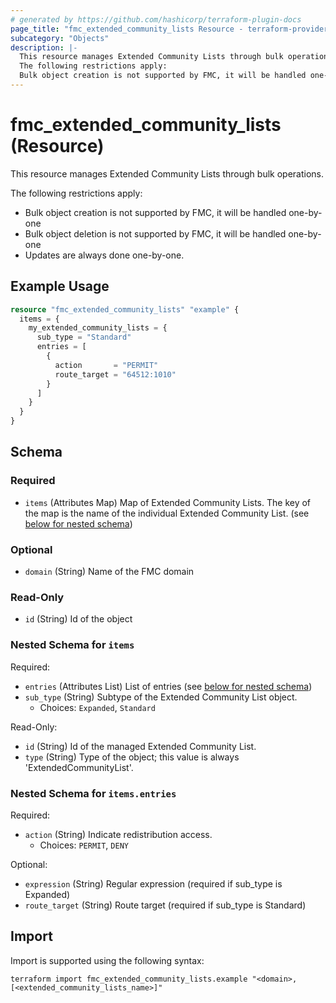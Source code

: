 ```yaml
---
# generated by https://github.com/hashicorp/terraform-plugin-docs
page_title: "fmc_extended_community_lists Resource - terraform-provider-fmc"
subcategory: "Objects"
description: |-
  This resource manages Extended Community Lists through bulk operations.
  The following restrictions apply:
  Bulk object creation is not supported by FMC, it will be handled one-by-oneBulk object deletion is not supported by FMC, it will be handled one-by-oneUpdates are always done one-by-one.
---
```


# fmc_extended_community_lists (Resource)

This resource manages Extended Community Lists through bulk operations.

The following restrictions apply:
  - Bulk object creation is not supported by FMC, it will be handled one-by-one
  - Bulk object deletion is not supported by FMC, it will be handled one-by-one
  - Updates are always done one-by-one.

## Example Usage

```terraform
resource "fmc_extended_community_lists" "example" {
  items = {
    my_extended_community_lists = {
      sub_type = "Standard"
      entries = [
        {
          action       = "PERMIT"
          route_target = "64512:1010"
        }
      ]
    }
  }
}
```

<!-- schema generated by tfplugindocs -->
## Schema

### Required

- `items` (Attributes Map) Map of Extended Community Lists. The key of the map is the name of the individual Extended Community List. (see [below for nested schema](#nestedatt--items))

### Optional

- `domain` (String) Name of the FMC domain

### Read-Only

- `id` (String) Id of the object

<a id="nestedatt--items"></a>
### Nested Schema for `items`

Required:

- `entries` (Attributes List) List of entries (see [below for nested schema](#nestedatt--items--entries))
- `sub_type` (String) Subtype of the Extended Community List object.
  - Choices: `Expanded`, `Standard`

Read-Only:

- `id` (String) Id of the managed Extended Community List.
- `type` (String) Type of the object; this value is always 'ExtendedCommunityList'.

<a id="nestedatt--items--entries"></a>
### Nested Schema for `items.entries`

Required:

- `action` (String) Indicate redistribution access.
  - Choices: `PERMIT`, `DENY`

Optional:

- `expression` (String) Regular expression (required if sub_type is Expanded)
- `route_target` (String) Route target (required if sub_type is Standard)

## Import

Import is supported using the following syntax:

```shell
terraform import fmc_extended_community_lists.example "<domain>,[<extended_community_lists_name>]"
```
